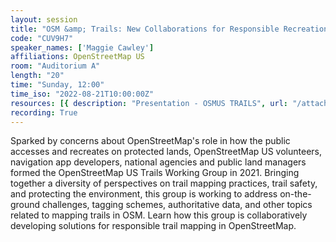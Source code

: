 ```yaml
---
layout: session
title: "OSM &amp; Trails: New Collaborations for Responsible Recreation"
code: "CUV9H7"
speaker_names: ['Maggie Cawley']
affiliations: OpenStreetMap US
room: "Auditorium A"
length: "20"
time: "Sunday, 12:00"
time_iso: "2022-08-21T10:00:00Z"
resources: [{ description: "Presentation - OSMUS TRAILS", url: "/attachments/CUV9H7_OSM_US_Trails_Talk_SOTM_2022_uzUiEHr.pdf" }]
recording: True
---
```


Sparked by concerns about OpenStreetMap's role in how the public accesses and recreates on protected lands, OpenStreetMap US volunteers, navigation app developers, national agencies and public land managers formed the OpenStreetMap US Trails Working Group in 2021. Bringing together a diversity of perspectives on trail mapping practices, trail safety, and protecting the environment, this group is working to address on-the-ground challenges, tagging schemes, authoritative data, and other topics related to mapping trails in OSM. Learn how this group is collaboratively developing solutions for responsible trail mapping in OpenStreetMap.

